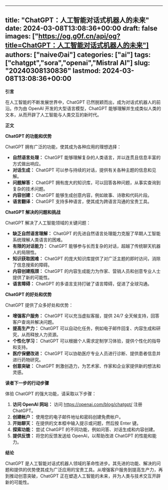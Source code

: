 
---
title: "ChatGPT：人工智能对话式机器人的未来"
date: 2024-03-08T13:08:36+00:00
draft: false
images: ["https://og.g0f.cn/api/og?title=ChatGPT：人工智能对话式机器人的未来"]
authors: ["naiveのai"]
categories: ["ai"]
tags: ["chatgpt","sora","openai","Mistral AI"]
slug: "20240308130836"
lastmod: 2024-03-08T13:08:36+00:00
---
**引言**

在人工智能的不断发展世界中，ChatGPT 已然脱颖而出，成为对话式机器人的前沿。作为由 OpenAI 开发的大型语言模型，ChatGPT 能够理解并生成类似人类的文本，从而开辟了人工智能与人类交互的新时代。

**正文**

**ChatGPT 的功能和优势**

ChatGPT 拥有广泛的功能，使其成为各种应用的理想选择：

* **自然语言处理：** ChatGPT 能够理解复杂的人类语言，并以连贯且信息丰富的方式做出响应。
* **对话生成：** ChatGPT 可以参与持续的对话，提供有关各种主题的信息和见解。
* **问题解答：** ChatGPT 拥有庞大的知识库，可以回答各种问题，从事实查询到复杂的技术问题。
* **内容创建：** ChatGPT 能够生成创意内容，例如故事、诗歌和代码片段。
* **语言翻译：** ChatGPT 支持多种语言，使其成为跨语言沟通的宝贵工具。

**ChatGPT 解决的问题和挑战**

ChatGPT 解决了人工智能领域的关键问题：

* **缺乏自然语言理解：** ChatGPT 的先进自然语言处理能力克服了早期人工智能系统理解人类语言的困难。
* **有限的对话能力：** ChatGPT 能够参与长而复杂的对话，超越了传统聊天机器人的局限性。
* **知识获取困难：** ChatGPT 的庞大知识库提供了对广泛主题的即时访问，消除了信息搜索的障碍。
* **内容创建瓶颈：** ChatGPT 的内容生成能力为作家、营销人员和创意专业人士提供了新的可能性。
* **语言障碍：** ChatGPT 的多语言支持打破了语言障碍，促进了全球沟通。

**ChatGPT 的好处和优势**

ChatGPT 提供了众多好处和优势：

* **增强客户服务：** ChatGPT 可以充当虚拟客服，提供 24/7 全天候支持，回答客户查询并解决问题。
* **提高生产力：** ChatGPT 可以自动化任务，例如电子邮件回复、内容生成和研究，从而释放人力资源。
* **个性化学习：** ChatGPT 可以根据个人需求定制学习体验，提供个性化的指导和支持。
* **医疗保健改进：** ChatGPT 可以协助医疗专业人员进行诊断、提供患者信息并进行药物研究。
* **创意突破：** ChatGPT 刺激创造力，为艺术家、作家和企业家提供新的想法和灵感。

**读者下一步的行动步骤**

体验 ChatGPT 的强大功能，请采取以下步骤：

1. **访问 OpenAI 网站：** 访问 https://openai.com/blog/chatgpt/ 注册 ChatGPT。
2. **创建帐户：** 使用您的电子邮件地址和密码创建免费帐户。
3. **开始聊天：** 在提供的文本框中输入提示或问题，然后按 Enter 键。
4. **探索功能：** 尝试 ChatGPT 的不同功能，例如问答、对话生成和内容创建。
5. **提供反馈：** 将您的反馈发送给 OpenAI，以帮助改进 ChatGPT 的性能和能力。

**结论**

ChatGPT 是人工智能对话式机器人领域的革命性进步。其先进的功能、解决的问题和提供的优势使其成为广泛应用的宝贵工具。从增强客户服务到提高生产力，再到推动创意突破，ChatGPT 正在塑造人工智能的未来，并为人类与技术交互开辟新的可能性。